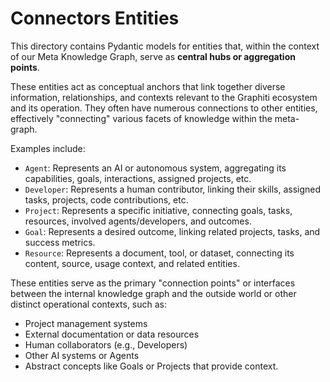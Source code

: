 # Connectors Entities

This directory contains Pydantic models for entities that, within the context of our Meta Knowledge Graph, serve as **central hubs or aggregation points**.

These entities act as conceptual anchors that link together diverse information, relationships, and contexts relevant to the Graphiti ecosystem and its operation. They often have numerous connections to other entities, effectively "connecting" various facets of knowledge within the meta-graph.

Examples include:

*   `Agent`: Represents an AI or autonomous system, aggregating its capabilities, goals, interactions, assigned projects, etc.
*   `Developer`: Represents a human contributor, linking their skills, assigned tasks, projects, code contributions, etc.
*   `Project`: Represents a specific initiative, connecting goals, tasks, resources, involved agents/developers, and outcomes.
*   `Goal`: Represents a desired outcome, linking related projects, tasks, and success metrics.
*   `Resource`: Represents a document, tool, or dataset, connecting its content, source, usage context, and related entities.

These entities serve as the primary "connection points" or interfaces between the internal knowledge graph and the outside world or other distinct operational contexts, such as:

*   Project management systems
*   External documentation or data resources
*   Human collaborators (e.g., Developers)
*   Other AI systems or Agents
*   Abstract concepts like Goals or Projects that provide context. 